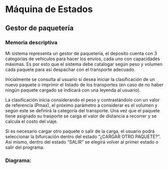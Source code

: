 # Máquina de Estados 
## Gestor de paquetería

### Memoria descriptiva
Mi sistema representa un gestor de paquetería, el deposito cuenta con 3 categorías de vehículos para hacer los envíos, cada uno con capacidades máximas. Es por esto que el sistema debe catalogar según peso y volumen cada paquete para así despachar con el transporte adecuado. 

Inicialmente se consulta al usuario si desea iniciar la clasificación de un nuevo paquete o imprimir el listado de los transportes (en caso de no haber ningún paquete cargado se indicará con una leyenda al usuario).  

La clasificación inicia considerando el peso y contrastándolo con un valor de referencia (Pmax), el próximo parámetro a considerar es el volumen y según este se definirá la categoría del transporte. 
Una vez que el paquete tiene asignado su trasporte se carga el valor de distancia a recorrer y se calcula el costo del viaje. 

Si es necesario cargar otro paquete o salir de la carga, el usuario podrá seleccionar la bifurcación dentro del estado “¿CARGAR OTRO PAQUETE?”.
Así mismo, dentro del estado “SALIR” se elegirá volver al primer estado o salir del programa.  

### Diagrama:

